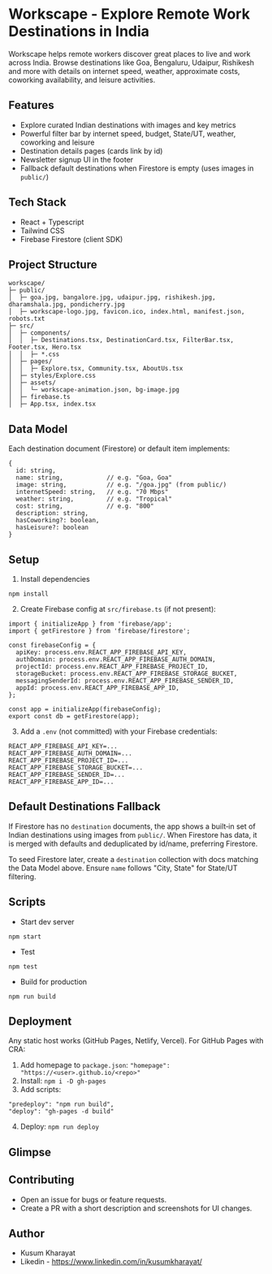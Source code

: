 # Workscape - Explore Remote Work Destinations in India

Workscape helps remote workers discover great places to live and work across India. Browse destinations like Goa, Bengaluru, Udaipur, Rishikesh and more with details on internet speed, weather, approximate costs, coworking availability, and leisure activities.

## Features
- Explore curated Indian destinations with images and key metrics
- Powerful filter bar by internet speed, budget, State/UT, weather, coworking and leisure
- Destination details pages (cards link by id)
- Newsletter signup UI in the footer
- Fallback default destinations when Firestore is empty (uses images in `public/`)

## Tech Stack
- React + Typescript
- Tailwind CSS
- Firebase Firestore (client SDK)

## Project Structure
```
workscape/
├─ public/
│  ├─ goa.jpg, bangalore.jpg, udaipur.jpg, rishikesh.jpg, dharamshala.jpg, pondicherry.jpg
│  ├─ workscape-logo.jpg, favicon.ico, index.html, manifest.json, robots.txt
├─ src/
│  ├─ components/
│  │  ├─ Destinations.tsx, DestinationCard.tsx, FilterBar.tsx, Footer.tsx, Hero.tsx
│  │  ├─ *.css
│  ├─ pages/
│  │  ├─ Explore.tsx, Community.tsx, AboutUs.tsx
│  ├─ styles/Explore.css
│  ├─ assets/
│  │  └─ workscape-animation.json, bg-image.jpg
│  ├─ firebase.ts
│  ├─ App.tsx, index.tsx
```

## Data Model
Each destination document (Firestore) or default item implements:
```
{
  id: string,
  name: string,            // e.g. "Goa, Goa"
  image: string,           // e.g. "/goa.jpg" (from public/)
  internetSpeed: string,   // e.g. "70 Mbps"
  weather: string,         // e.g. "Tropical"
  cost: string,            // e.g. "800"
  description: string,
  hasCoworking?: boolean,
  hasLeisure?: boolean
}
```

## Setup
1. Install dependencies
```
npm install
```
2. Create Firebase config at `src/firebase.ts` (if not present):
```
import { initializeApp } from 'firebase/app';
import { getFirestore } from 'firebase/firestore';

const firebaseConfig = {
  apiKey: process.env.REACT_APP_FIREBASE_API_KEY,
  authDomain: process.env.REACT_APP_FIREBASE_AUTH_DOMAIN,
  projectId: process.env.REACT_APP_FIREBASE_PROJECT_ID,
  storageBucket: process.env.REACT_APP_FIREBASE_STORAGE_BUCKET,
  messagingSenderId: process.env.REACT_APP_FIREBASE_SENDER_ID,
  appId: process.env.REACT_APP_FIREBASE_APP_ID,
};

const app = initializeApp(firebaseConfig);
export const db = getFirestore(app);
```
3. Add a `.env` (not committed) with your Firebase credentials:
```
REACT_APP_FIREBASE_API_KEY=...
REACT_APP_FIREBASE_AUTH_DOMAIN=...
REACT_APP_FIREBASE_PROJECT_ID=...
REACT_APP_FIREBASE_STORAGE_BUCKET=...
REACT_APP_FIREBASE_SENDER_ID=...
REACT_APP_FIREBASE_APP_ID=...
```

## Default Destinations Fallback
If Firestore has no `destination` documents, the app shows a built‑in set of Indian destinations using images from `public/`. When Firestore has data, it is merged with defaults and deduplicated by id/name, preferring Firestore.

To seed Firestore later, create a `destination` collection with docs matching the Data Model above. Ensure `name` follows "City, State" for State/UT filtering.

## Scripts
- Start dev server
```
npm start
```
- Test
```
npm test
```
- Build for production
```
npm run build
```

## Deployment
Any static host works (GitHub Pages, Netlify, Vercel). For GitHub Pages with CRA:
1. Add homepage to `package.json`: `"homepage": "https://<user>.github.io/<repo>"`
2. Install: `npm i -D gh-pages`
3. Add scripts:
```
"predeploy": "npm run build",
"deploy": "gh-pages -d build"
```
4. Deploy: `npm run deploy`

## Glimpse  

## Contributing
- Open an issue for bugs or feature requests.
- Create a PR with a short description and screenshots for UI changes.

## Author
- Kusum Kharayat
- Likedin - https://www.linkedin.com/in/kusumkharayat/


